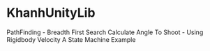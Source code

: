 # KhanhUnityLib
 PathFinding - Breadth First Search
 Calculate Angle To Shoot - Using Rigidbody Velocity
 A State Machine Example
